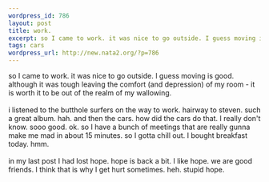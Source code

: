 ```yaml
--- 
wordpress_id: 786
layout: post
title: work.
excerpt: so I came to work. it was nice to go outside. I guess moving is good. although it was tough leaving the comfort (and depression) of my room - it is worth it to be out of the realm of my wallowing. i listened to the butthole surfers on the way to work. hairway to steven. such a great album. hah. and then the cars. how did the cars do that. I really don't know. sooo good. ok. so I have a...
tags: cars
wordpress_url: http://new.nata2.org/?p=786
---
```

so I came to work. it was nice to go outside. I guess moving is good. although it was tough leaving the comfort (and depression) of my room - it is worth it to be out of the realm of my wallowing. <br/><br/>i listened to the butthole surfers on the way to work. hairway to steven. such a great album. hah. and then the cars. how did the cars do that. I really don't know. sooo good. ok. so I have a bunch of meetings that are really gunna make me mad in about 15 minutes. so I gotta chill out. I bought breakfast today. hmm. <Br><br/>in my last post I had lost hope. hope is back a bit. I like hope. we are good friends. I think that is why I get hurt sometimes. heh. stupid hope. 
